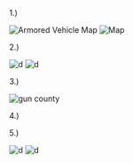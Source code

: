 1.) 

![Armored Vehicle Map](http://i.imgur.com/SrWo72j.png)
![Map](http://i.imgur.com/JM1G6os.png)
     
     
2.) 

![d](http://i.imgur.com/XaNHuSS.png)
![d](http://i.imgur.com/NW5k9rE.png)

3.)

![gun county](http://i.imgur.com/0t1QS97.png?1)

4.) 

5.) 

![d](http://i.imgur.com/iUqeLgW.png?2)
![d](http://i.imgur.com/oc0E5RN.png?1)
